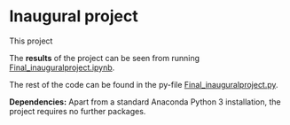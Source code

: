 # Inaugural project

This project 

The **results** of the project can be seen from running [Final_inauguralproject.ipynb](Final_inauguralproject.ipynb).

The rest of the code can be found in the py-file
[Final_inauguralproject.py](Final_inauguralproject.py).



**Dependencies:** Apart from a standard Anaconda Python 3 installation, the project requires no further packages.